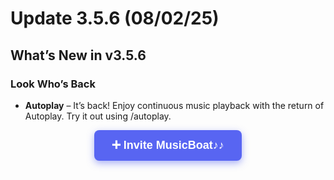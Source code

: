# Update 3.5.6 (08/02/25)  
## What’s New in v3.5.6 
### Look Who’s Back  
- **Autoplay** – It’s back! Enjoy continuous music playback with the return of Autoplay. Try it out using /autoplay.
<div align="center">
  <a href="https://discord.com/oauth2/authorize?client_id=1376612318619766814&permissions=3533840&integration_type=0&scope=applications.commands+bot" target="_blank" 
     style="
       background-color: #5865F2;
       color: white;
       padding: 14px 28px;
       font-weight: 700;
       font-size: 18px;
       text-decoration: none;
       border-radius: 8px;
       font-family: Arial, sans-serif;
       display: inline-block;
       box-shadow: 0 4px 12px rgba(88, 101, 242, 0.5);
       cursor: pointer;
     "
  >
    ➕ Invite MusicBoat♪♪
  </a>
</div>
